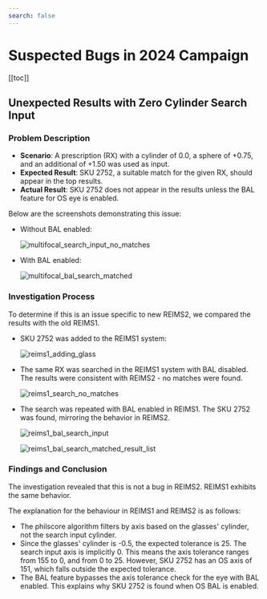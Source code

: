 ```yaml
---
search: false
---
```


# Suspected Bugs in 2024 Campaign

[[toc]]

## Unexpected Results with Zero Cylinder Search Input

### Problem Description

- **Scenario**: A prescription (RX) with a cylinder of 0.0, a sphere of +0.75, and an additional of +1.50 was used as input.
- **Expected Result**: SKU 2752, a suitable match for the given RX, should appear in the top results.
- **Actual Result**: SKU 2752 does not appear in the results unless the BAL feature for OS eye is enabled.

Below are the screenshots demonstrating this issue:

- Without BAL enabled:

  ![multifocal_search_input_no_matches](/bug_screens/multifocal_search_input_no_matches.png)

- With BAL enabled:

  ![multifocal_bal_search_matched](/bug_screens/multifocal_bal_search_matched.png)

### Investigation Process

To determine if this is an issue specific to new REIMS2, we compared the results with the old REIMS1.

- SKU 2752 was added to the REIMS1 system:

  ![reims1_adding_glass](/bug_screens/reims1_adding_glass.png)

- The same RX was searched in the REIMS1 system with BAL disabled. The results were consistent with REIMS2 - no matches were found.

  ![reims1_search_no_matches](/bug_screens/reims1_search_no_matches.png)

- The search was repeated with BAL enabled in REIMS1. The SKU 2752 was found, mirroring the behavior in REIMS2.

  ![reims1_bal_search_input](/bug_screens/reims1_bal_search_input.png)

  ![reims1_bal_search_matched_result_list](/bug_screens/reims1_bal_search_matched_result_list.png)

### Findings and Conclusion

The investigation revealed that this is not a bug in REIMS2. REIMS1 exhibits the same behavior.

The explanation for the behaviour in REIMS1 and REIMS2 is as follows:

- The philscore algorithm filters by axis based on the glasses' cylinder, not the search input cylinder.
- Since the glasses' cylinder is -0.5, the expected tolerance is 25. The search input axis is implicitly 0. This means the axis tolerance ranges from 155 to 0, and from 0 to 25. However, SKU 2752 has an OS axis of 151, which falls outside the expected tolerance.
- The BAL feature bypasses the axis tolerance check for the eye with BAL enabled. This explains why SKU 2752 is found when OS BAL is enabled.
